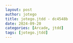 ```yaml
---
layout: post
author: jotego
title: jotego.jtdd - dc4548b
date: 2024-09-20
categories: [Arcade, jtdd]
tags: [jotego.jtdd]
---
```



